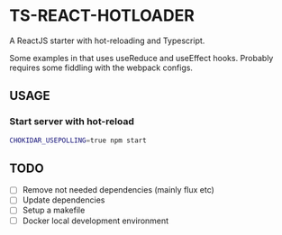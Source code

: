 # TS-REACT-HOTLOADER

A ReactJS starter with hot-reloading and Typescript.

Some examples in that uses useReduce and useEffect hooks. Probably requires some 
fiddling with the webpack configs.  

## USAGE

### Start server with hot-reload
```bash
CHOKIDAR_USEPOLLING=true npm start
```

## TODO
- [ ] Remove not needed dependencies (mainly flux etc)
- [ ] Update dependencies
- [ ] Setup a makefile 
- [ ] Docker local development environment
